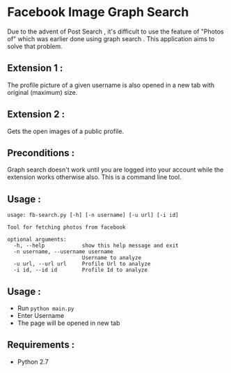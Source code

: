 Facebook Image Graph Search
===========================

Due to the advent of Post Search , it's difficult to use the feature of "Photos of" which was earlier done using 
graph search . This application aims to solve that problem. 

Extension 1 :
-------------

The profile picture of a given username is also opened in a new tab with original (maximum) size. 

Extension 2 :
-------------

Gets the open images of a public profile. 

Preconditions :
---------------

Graph search doesn't work until you are logged into your account while the extension works otherwise also. 
This is a command line tool. 

Usage :
--------


    usage: fb-search.py [-h] [-n username] [-u url] [-i id]
    
    Tool for fetching photos from facebook
    
    optional arguments:
      -h, --help            show this help message and exit
      -n username, --username username
                            Username to analyze
      -u url, --url url     Profile Url to analyze
      -i id, --id id        Profile Id to analyze


Usage : 
--------

* Run `python main.py`
* Enter Username
* The page will be opened in new tab

Requirements :
--------------

* Python 2.7
